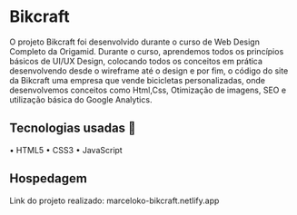 <h1>Bikcraft</h1>
O projeto Bikcraft foi desenvolvido durante o curso de Web Design Completo da Origamid. Durante o curso, aprendemos todos os princípios básicos de UI/UX Design, colocando todos os conceitos em prática desenvolvendo desde o wireframe até o design e por fim, o código do site da Bikcraft uma empresa que vende bicicletas personalizadas, onde desenvolvemos conceitos como Html,Css, Otimização de imagens, SEO e utilização básica do Google Analytics.

<h2>Tecnologias usadas 🚀</h2>
• HTML5
• CSS3
• JavaScript

<h2>Hospedagem</h2>
Link do projeto realizado: 
<link>
marceloko-bikcraft.netlify.app</link>
